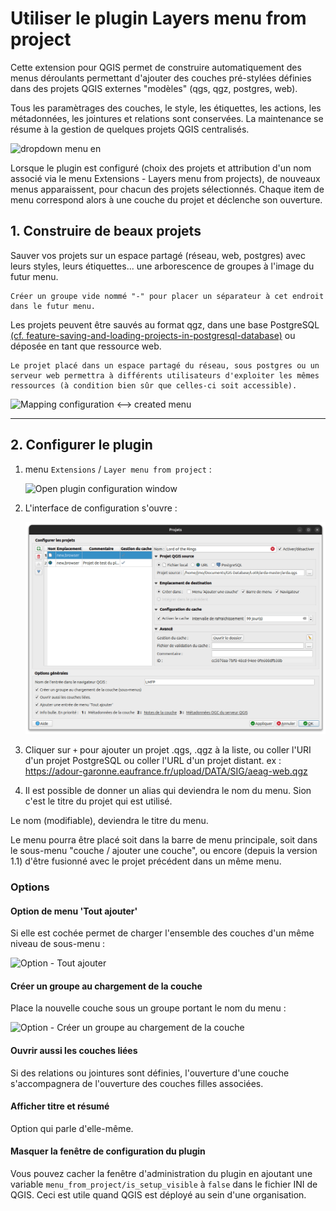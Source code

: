 # Utiliser le plugin Layers menu from project

Cette extension pour QGIS permet de construire automatiquement des menus déroulants permettant d'ajouter des couches pré-stylées définies dans des projets QGIS externes "modèles" (qgs, qgz, postgres, web).

Tous les paramètrages des couches, le style, les étiquettes, les actions, les métadonnées, les jointures et relations sont conservées. La maintenance se résume à la gestion de quelques projets QGIS centralisés.

![dropdown menu en](../static/drop_down_menu_fr.png)

Lorsque le plugin est configuré (choix des projets et attribution d'un nom associé via le menu Extensions - Layers menu from projects), de nouveaux menus apparaissent, pour chacun des projets sélectionnés. Chaque item de menu correspond alors à une couche du projet et déclenche son ouverture.

## 1. Construire de beaux projets

Sauver vos projets sur un espace partagé (réseau, web, postgres) avec leurs styles, leurs étiquettes... une arborescence de groupes à l'image du futur menu.

```{tip}
Créer un groupe vide nommé "-" pour placer un séparateur à cet endroit dans le futur menu.
```

Les projets peuvent être sauvés au format qgz, dans une base PostgreSQL [(cf. feature-saving-and-loading-projects-in-postgresql-database)](https://qgis.org/en/site/forusers/visualchangelog32/index.html#feature-saving-and-loading-projects-in-postgresql-database) ou déposée en tant que ressource web.

```{note}
Le projet placé dans un espace partagé du réseau, sous postgres ou un serveur web permettra à différents utilisateurs d'exploiter les mêmes ressources (à condition bien sûr que celles-ci soit accessible).
```

![Mapping configuration <--> created menu](../static/mapping.png)

----

## 2. Configurer le plugin

1. menu `Extensions` / `Layer menu from project` :

    ![Open plugin configuration window](../static/config_window_access_fr.png)

1. L'interface de configuration s'ouvre :

    ![configuration window](../static/config_window_fr.png)

1. Cliquer sur `+` pour ajouter un projet .qgs, .qgz à la liste, ou coller l'URI d'un projet PostgreSQL ou coller l'URL d'un projet distant. ex : <https://adour-garonne.eaufrance.fr/upload/DATA/SIG/aeag-web.qgz>
1. Il est possible de donner un alias qui deviendra le nom du menu. Sion c'est le titre du projet qui est utilisé.

Le nom (modifiable), deviendra le titre du menu.

Le menu pourra être placé soit dans la barre de menu principale, soit dans le sous-menu "couche / ajouter une couche", ou encore (depuis la version 1.1) d'être fusionné avec le projet précédent dans un même menu.

### Options

#### Option de menu 'Tout ajouter'

Si elle est cochée permet de charger l'ensemble des couches d'un même niveau de sous-menu :

![Option - Tout ajouter](../static/add_all_option_fr.png)

#### Créer un groupe au chargement de la couche

Place la nouvelle couche sous un groupe portant le nom du menu :

![Option - Créer un groupe au chargement de la couche](../static/add_group_option_fr.png)

#### Ouvrir aussi les couches liées

Si des relations ou jointures sont définies, l'ouverture d'une couche s'accompagnera de l'ouverture des couches filles associées.

#### Afficher titre et résumé

Option qui parle d'elle-même.

#### Masquer la fenêtre de configuration du plugin

Vous pouvez cacher la fenêtre d'administration du plugin en ajoutant une variable `menu_from_project/is_setup_visible` à `false` dans le fichier INI de QGIS. Ceci est utile quand QGIS est déployé au sein d'une organisation.
